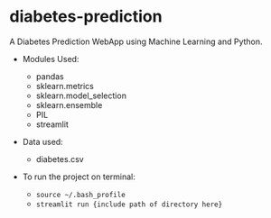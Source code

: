 # diabetes-prediction
A Diabetes Prediction WebApp using Machine Learning and Python.

* Modules Used:
  - pandas
  - sklearn.metrics
  - sklearn.model_selection
  - sklearn.ensemble
  - PIL
  - streamlit

* Data used:
  - diabetes.csv

* To run the project on terminal:
  - `source ~/.bash_profile`
  - `streamlit run {include path of directory here}`
